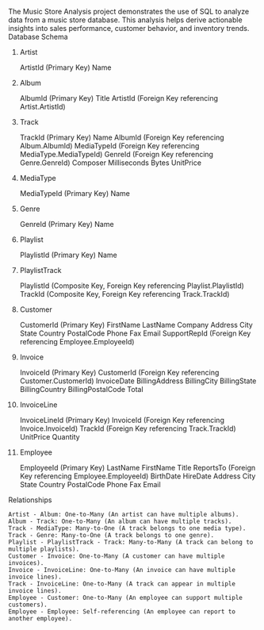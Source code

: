 The Music Store Analysis project demonstrates the use of SQL to analyze data from a music store database. This analysis helps derive actionable insights into sales performance, customer behavior, and inventory trends.
Database Schema
1. Artist

    ArtistId (Primary Key)
    Name

2. Album

    AlbumId (Primary Key)
    Title
    ArtistId (Foreign Key referencing Artist.ArtistId)

3. Track

    TrackId (Primary Key)
    Name
    AlbumId (Foreign Key referencing Album.AlbumId)
    MediaTypeId (Foreign Key referencing MediaType.MediaTypeId)
    GenreId (Foreign Key referencing Genre.GenreId)
    Composer
    Milliseconds
    Bytes
    UnitPrice

4. MediaType

    MediaTypeId (Primary Key)
    Name

5. Genre

    GenreId (Primary Key)
    Name

6. Playlist

    PlaylistId (Primary Key)
    Name

7. PlaylistTrack

    PlaylistId (Composite Key, Foreign Key referencing Playlist.PlaylistId)
    TrackId (Composite Key, Foreign Key referencing Track.TrackId)

8. Customer

    CustomerId (Primary Key)
    FirstName
    LastName
    Company
    Address
    City
    State
    Country
    PostalCode
    Phone
    Fax
    Email
    SupportRepId (Foreign Key referencing Employee.EmployeeId)

9. Invoice

    InvoiceId (Primary Key)
    CustomerId (Foreign Key referencing Customer.CustomerId)
    InvoiceDate
    BillingAddress
    BillingCity
    BillingState
    BillingCountry
    BillingPostalCode
    Total

10. InvoiceLine

    InvoiceLineId (Primary Key)
    InvoiceId (Foreign Key referencing Invoice.InvoiceId)
    TrackId (Foreign Key referencing Track.TrackId)
    UnitPrice
    Quantity

11. Employee

    EmployeeId (Primary Key)
    LastName
    FirstName
    Title
    ReportsTo (Foreign Key referencing Employee.EmployeeId)
    BirthDate
    HireDate
    Address
    City
    State
    Country
    PostalCode
    Phone
    Fax
    Email

Relationships

    Artist - Album: One-to-Many (An artist can have multiple albums).
    Album - Track: One-to-Many (An album can have multiple tracks).
    Track - MediaType: Many-to-One (A track belongs to one media type).
    Track - Genre: Many-to-One (A track belongs to one genre).
    Playlist - PlaylistTrack - Track: Many-to-Many (A track can belong to multiple playlists).
    Customer - Invoice: One-to-Many (A customer can have multiple invoices).
    Invoice - InvoiceLine: One-to-Many (An invoice can have multiple invoice lines).
    Track - InvoiceLine: One-to-Many (A track can appear in multiple invoice lines).
    Employee - Customer: One-to-Many (An employee can support multiple customers).
    Employee - Employee: Self-referencing (An employee can report to another employee).

